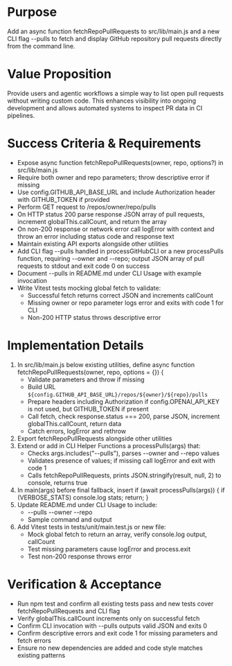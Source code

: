 # Purpose
Add an async function fetchRepoPullRequests to src/lib/main.js and a new CLI flag --pulls to fetch and display GitHub repository pull requests directly from the command line.

# Value Proposition
Provide users and agentic workflows a simple way to list open pull requests without writing custom code. This enhances visibility into ongoing development and allows automated systems to inspect PR data in CI pipelines.

# Success Criteria & Requirements
* Expose async function fetchRepoPullRequests(owner, repo, options?) in src/lib/main.js
* Require both owner and repo parameters; throw descriptive error if missing
* Use config.GITHUB_API_BASE_URL and include Authorization header with GITHUB_TOKEN if provided
* Perform GET request to /repos/owner/repo/pulls
* On HTTP status 200 parse response JSON array of pull requests, increment globalThis.callCount, and return the array
* On non-200 response or network error call logError with context and throw an error including status code and response text
* Maintain existing API exports alongside other utilities
* Add CLI flag --pulls handled in processGitHubCLI or a new processPulls function, requiring --owner and --repo; output JSON array of pull requests to stdout and exit code 0 on success
* Document --pulls in README.md under CLI Usage with example invocation
* Write Vitest tests mocking global fetch to validate:
  - Successful fetch returns correct JSON and increments callCount
  - Missing owner or repo parameter logs error and exits with code 1 for CLI
  - Non-200 HTTP status throws descriptive error

# Implementation Details
1. In src/lib/main.js below existing utilities, define async function fetchRepoPullRequests(owner, repo, options = {}) {
   - Validate parameters and throw if missing
   - Build URL `${config.GITHUB_API_BASE_URL}/repos/${owner}/${repo}/pulls`
   - Prepare headers including Authorization if config.OPENAI_API_KEY is not used, but GITHUB_TOKEN if present
   - Call fetch, check response.status === 200, parse JSON, increment globalThis.callCount, return data
   - Catch errors, logError and rethrow
2. Export fetchRepoPullRequests alongside other utilities
3. Extend or add in CLI Helper Functions a processPulls(args) that:
   - Checks args.includes("--pulls"), parses --owner and --repo values
   - Validates presence of values; if missing call logError and exit with code 1
   - Calls fetchRepoPullRequests, prints JSON.stringify(result, null, 2) to console, returns true
4. In main(args) before final fallback, insert if (await processPulls(args)) { if (VERBOSE_STATS) console.log stats; return; }
5. Update README.md under CLI Usage to include:
   - --pulls --owner <owner> --repo <repo>
   - Sample command and output
6. Add Vitest tests in tests/unit/main.test.js or new file:
   - Mock global fetch to return an array, verify console.log output, callCount
   - Test missing parameters cause logError and process.exit
   - Test non-200 response throws error

# Verification & Acceptance
* Run npm test and confirm all existing tests pass and new tests cover fetchRepoPullRequests and CLI flag
* Verify globalThis.callCount increments only on successful fetch
* Confirm CLI invocation with --pulls outputs valid JSON and exits 0
* Confirm descriptive errors and exit code 1 for missing parameters and fetch errors
* Ensure no new dependencies are added and code style matches existing patterns